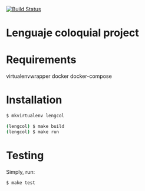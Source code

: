 [![Build Status](https://travis-ci.org/bartsanchez/lengcol.svg?branch=master)](https://travis-ci.org/bartsanchez/lengcol)

# Lenguaje coloquial project

# Requirements

virtualenvwrapper
docker
docker-compose

# Installation

```sh
$ mkvirtualenv lengcol

(lengcol) $ make build
(lengcol) $ make run
```

# Testing

Simply, run:

```sh
$ make test
```
